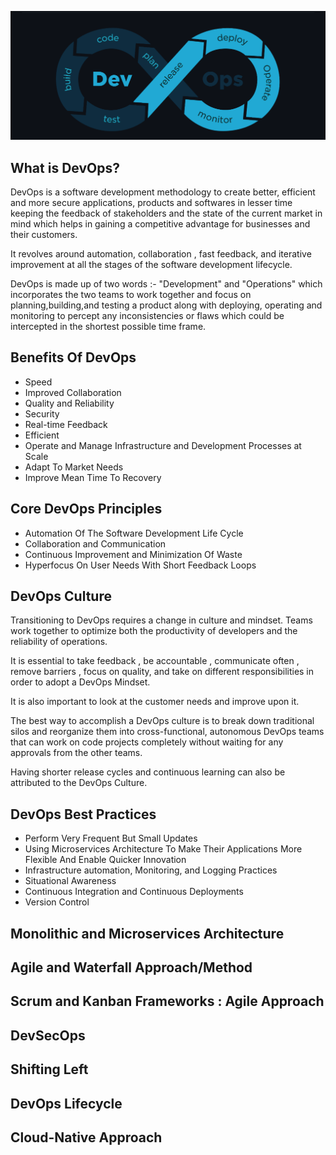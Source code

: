 <div align="center">

![DevOps_Picture](img/DevOps_Screenshot.png)

</div>

## What is DevOps?

DevOps is a software development methodology to create better, efficient and more secure applications, products and softwares in lesser time keeping the feedback of stakeholders and the state of the current market in mind which helps in gaining a competitive advantage for businesses and their customers.

It revolves around automation, collaboration , fast feedback, and iterative improvement at all the stages of the software development lifecycle.

DevOps is made up of two words :- "Development" and "Operations" which incorporates the two teams to work together and focus on planning,building,and testing a product along with deploying, operating and monitoring to percept any inconsistencies or flaws which could be intercepted in the shortest possible time frame.

## Benefits Of DevOps

- Speed
- Improved Collaboration
- Quality and Reliability
- Security
- Real-time Feedback
- Efficient
- Operate and Manage Infrastructure and Development Processes at Scale
- Adapt To Market Needs
- Improve Mean Time To Recovery

## Core DevOps Principles

- Automation Of The Software Development Life Cycle
- Collaboration and Communication
- Continuous Improvement and Minimization Of Waste
- Hyperfocus On User Needs With Short Feedback Loops

## DevOps Culture

Transitioning to DevOps requires a change in culture and mindset. Teams work together to optimize both the productivity of developers and the reliability of operations.

It is essential to take feedback , be accountable , communicate often , remove barriers , focus on quality, and take on different responsibilities in order to adopt a DevOps Mindset.

It is also important to look at the customer needs and improve upon it.

The best way to accomplish a DevOps culture is to break down traditional silos and reorganize them into cross-functional, autonomous DevOps teams that can work on code projects completely without waiting for any approvals from the other teams.

Having shorter release cycles and continuous learning can also be attributed to the DevOps Culture.

## DevOps Best Practices

- Perform Very Frequent But Small Updates
- Using Microservices Architecture To Make Their Applications More Flexible And Enable Quicker Innovation
- Infrastructure automation, Monitoring, and Logging Practices
- Situational Awareness
- Continuous Integration and Continuous Deployments
- Version Control

## Monolithic and Microservices Architecture

## Agile and Waterfall Approach/Method

## Scrum and Kanban Frameworks : Agile Approach

## DevSecOps

## Shifting Left

## DevOps Lifecycle

## Cloud-Native Approach
